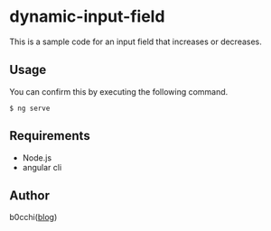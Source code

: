 # dynamic-input-field

This is a sample code for an input field that increases or decreases.

## Usage

You can confirm this by executing the following command.

```
$ ng serve
```

## Requirements

* Node.js
* angular cli

## Author

b0cchi([blog](https://b0cchi.dev))
